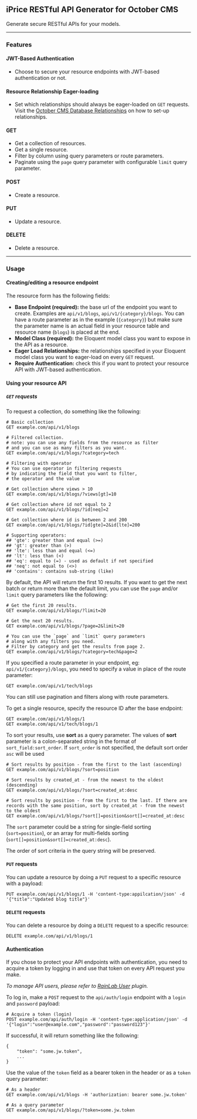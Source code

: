 ## iPrice RESTful API Generator for October CMS
Generate secure RESTful APIs for your models.

---
### Features

#### JWT-Based Authentication
* Choose to secure your resource endpoints with JWT-based authentication or not.

#### Resource Relationship Eager-loading 
* Set which relationships should always be eager-loaded on `GET` requests. Visit the [October CMS Database Relationships](https://octobercms.com/docs/database/relations) on how to set-up relationships.

#### GET
* Get a collection of resources.
* Get a single resource.
* Filter by column using query parameters or route parameters.
* Paginate using the `page` query parameter with configurable `limit` query parameter.

#### POST
* Create a resource.

#### PUT
* Update a resource.

#### DELETE
* Delete a resource.

---
### Usage

#### Creating/editing a resource endpoint
The resource form has the following fields:
* **Base Endpoint (required):** the base url of the endpoint you want to create. Examples are `api/v1/blogs`, `api/v1/{category}/blogs`. You can have a route parameter as in the example (`{category}`) but make sure the parameter name is an actual field in your resource table and resource name (`blogs`) is placed at the end.
* **Model Class (required):** the Eloquent model class you want to expose in the API as a resource.
* **Eager Load Relationships:** the relationships specified in your Eloquent model class you want to eager-load on every `GET` request.
* **Require Authentication:** check this if you want to protect your resource API with  JWT-based authentication.

#### Using your resource API
##### `GET` requests
To request a collection, do something like the following:
```
# Basic collection
GET example.com/api/v1/blogs

# Filtered collection.
# note: you can use any fields from the resource as filter
# and you can use as many filters as you want.
GET example.com/api/v1/blogs/?category=tech

# Filtering with operator
# You can use operator in filtering requests
# by indicating the field that you want to filter,
# the operator and the value

# Get collection where views > 10
GET example.com/api/v1/blogs/?views[gt]=10

# Get collection where id not equal to 2
GET example.com/api/v1/blogs/?id[neq]=2

# Get collection where id is between 2 and 200
GET example.com/api/v1/blogs/?id[gte]=2&id[lte]=200

# Supporting operators:
## 'gte': greater than and equal (>=)
## 'gt': greater than (>)
## 'lte': less than and equal (<=)
## 'lt': less than (<)
## 'eq': equal to (=) - used as default if not specified
## 'neq': not equal to (<>)
## 'contains': contains sub-string (like)
```
By default, the API will return the first 10 results. If you want to get the next batch or return more than the default limit, you can use the `page` and/or `limit` query parameters like the following:
```
# Get the first 20 results.
GET example.com/api/v1/blogs/?limit=20

# Get the next 20 results.
GET example.com/api/v1/blogs/?page=2&limit=20

# You can use the `page` and `limit` query parameters
# along with any filters you need.
# Filter by category and get the results from page 2.
GET example.com/api/v1/blogs/?category=tech&page=2
```
If you specified a route parameter in your endpoint, eg: `api/v1/{category}/blogs`, you need to specify a value in place of the route parameter:
```
GET example.com/api/v1/tech/blogs
```
You can still use pagination and filters along with route parameters.

To get a single resource, specify the resource ID after the base endpoint:
```
GET example.com/api/v1/blogs/1
GET example.com/api/v1/tech/blogs/1
```

To sort your results, use **sort** as a query parameter. The values of **sort** parameter is a colon-separated string in the format of `sort_field:sort_order`. If `sort_order` is not specified, the default sort order `asc` will be used
```
# Sort results by position - from the first to the last (ascending)
GET example.com/api/v1/blogs/?sort=position

# Sort results by created_at - from the newest to the oldest (descending)
GET example.com/api/v1/blogs/?sort=created_at:desc

# Sort results by position - from the first to the last. If there are records with the same position, sort by created_at - from the newest to the oldest
GET example.com/api/v1/blogs/?sort[]=position&sort[]=created_at:desc
```
The `sort` parameter could be a string for single-field sorting (`sort=position`), or an array for multi-fields sorting (`sort[]=position&sort[]=created_at:desc`).

The order of sort criteria in the query string will be preserved.

#### `PUT` requests
You can update a resource by doing a `PUT` request to a specific resource with a payload:
```
PUT example.com/api/v1/blogs/1 -H 'content-type:appilcation/json' -d '{"title":"Updated blog title"}'
```

#### `DELETE` requests
You can delete a resource by doing a `DELETE` request to a specific resource:
```
DELETE example.com/api/v1/blogs/1
```

#### Authentication
If you chose to protect your API endpoints with authentication, you need to acquire a token by logging in and use that token on every API request you make.

_To manage API users, please refer to [RainLab User](https://octobercms.com/plugin/rainlab-user) plugin._

To log in, make a `POST` request to the `api/auth/login` endpoint with a `login` and `password` payload:
```
# Acquire a token (login)
POST example.com/api/auth/login -H 'content-type:application/json' -d '{"login":"user@example.com","password":"password123"}'
```
If successful, it will return something like the following:
```
{
    "token": "some.jw.token",
    ...
}
```
Use the value of the `token` field as a bearer token in the header or as a `token` query parameter:
```
# As a header
GET example.com/api/v1/blogs -H 'authorization: bearer some.jw.token'

# As a query parameter
GET example.com/api/v1/blogs/?token=some.jw.token
```
